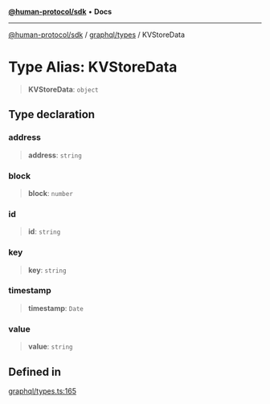 [**@human-protocol/sdk**](../../../README.md) • **Docs**

***

[@human-protocol/sdk](../../../modules.md) / [graphql/types](../README.md) / KVStoreData

# Type Alias: KVStoreData

> **KVStoreData**: `object`

## Type declaration

### address

> **address**: `string`

### block

> **block**: `number`

### id

> **id**: `string`

### key

> **key**: `string`

### timestamp

> **timestamp**: `Date`

### value

> **value**: `string`

## Defined in

[graphql/types.ts:165](https://github.com/humanprotocol/human-protocol/blob/9ddd51f9c9a3ec97c56d6ffbca5fe9048b9ea0f8/packages/sdk/typescript/human-protocol-sdk/src/graphql/types.ts#L165)
